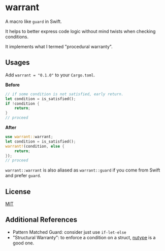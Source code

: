 # warrant

A macro like `guard` in Swift.

It helps to better express code logic without mind twists when checking conditions.

It implements what I termed "procedural warranty".

## Usages

Add `warrant = "0.1.0"` to your `Cargo.toml`.

**Before**

```rust
// if some condition is not satisfied, early return.
let condition = is_satisfied();
if !condition {
    return;
}
// proceed
```

**After**

```rust
use warrant::warrant;
let condition = is_satisfied();
warrant!(condition, else {
    return;
});
// proceed
```

`warrant::warrant` is also aliased as `warrant::guard` if you come from Swift and prefer `guard`.

## License

[MIT](./LICENSE)

## Additional References

* Pattern Matched Guard: consider just use `if-let-else`
* "Structural Warranty": to enforce a condition on a struct, [nutype](https://github.com/greyblake/nutype) is a good
  one.
